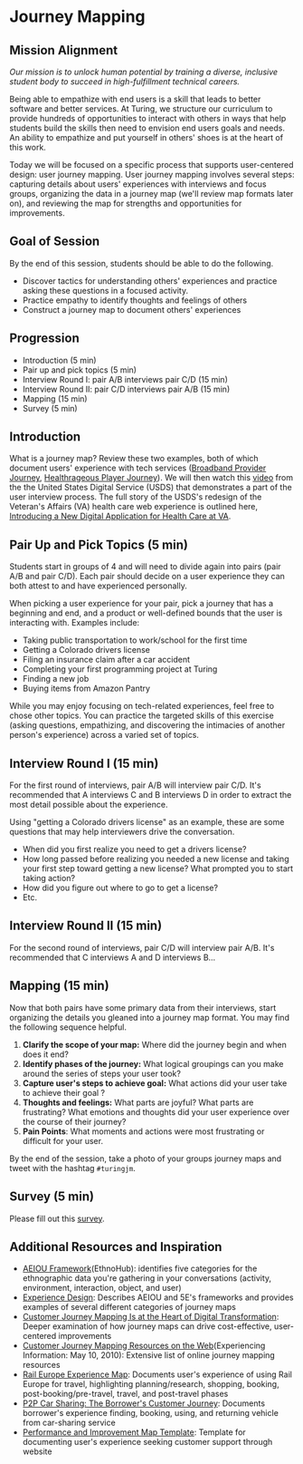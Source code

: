 # Journey Mapping

## Mission Alignment
*Our mission is to unlock human potential by training a diverse, inclusive student body to succeed in high-fulfillment technical careers.*

Being able to empathize with end users is a skill that leads to better software and better services. At Turing, we structure our curriculum to provide hundreds of opportunities to interact with others in ways that help students build the skills then need to envision end users goals and needs. An ability to empathize and put yourself in others' shoes is at the heart of this work.

Today we will be focused on a specific process that supports user-centered design: user journey mapping. User journey mapping involves several steps: capturing details about users' experiences with interviews and focus groups, organizing the data in a journey map (we'll review map formats later on), and reviewing the map for strengths and opportunities for improvements.


## Goal of Session
By the end of this session, students should be able to do the following.
* Discover tactics for understanding others' experiences and practice asking these questions in a focused activity.
* Practice empathy to identify thoughts and feelings of others
* Construct a journey map to document others' experiences


## Progression
* Introduction (5 min)
* Pair up and pick topics (5 min)
* Interview Round I: pair A/B interviews pair C/D (15 min)
* Interview Round II: pair C/D interviews pair A/B (15 min)
* Mapping (15 min)
* Survey (5 min)


## Introduction
What is a journey map? Review these two examples, both of which document users' experience with tech services ([Broadband Provider Journey](https://www.smashingmagazine.com/wp-content/uploads/2014/12/1-broadband-provider-journey-large-opt.jpg), [Healthrageous Player Journey](http://uxmastery.com/wp-content/uploads/2014/09/hr_journey-high-res.jpg)). We will then watch this [video](https://www.youtube.com/watch?v=wMMGhH_cR-8) from the the United States Digital Service (USDS) that demonstrates a part of the user interview process. The full story of the USDS's redesign of the Veteran's Affairs (VA) health care web experience is outlined here, [Introducing a New Digital Application for Health Care at VA](https://medium.com/the-u-s-digital-service/introducing-a-new-digital-application-for-healthcare-at-va-610d8bac4c78#.n5ee0di4d).


## Pair Up and Pick Topics (5 min)
Students start in groups of 4 and will need to divide again into pairs (pair A/B and pair C/D). Each pair should decide on a user experience they can both attest to and have experienced personally.

When picking a user experience for your pair, pick a journey that has a beginning and end, and a product or well-defined bounds that the user is interacting with. Examples include:

  * Taking public transportation to work/school for the first time
  * Getting a Colorado drivers license
  * Filing an insurance claim after a car accident
  * Completing your first programming project at Turing
  * Finding a new job
  * Buying items from Amazon Pantry

While you may enjoy focusing on tech-related experiences, feel free to chose other topics. You can practice the targeted skills of this exercise (asking questions, empathizing, and discovering the intimacies of another person's experience) across a varied set of topics.


## Interview Round I (15 min)
For the first round of interviews, pair A/B will interview pair C/D. It's recommended that A interviews C and B interviews D in order to extract the most detail possible about the experience.

Using "getting a Colorado drivers license" as an example, these are some questions that may help interviewers drive the conversation.
  * When did you first realize you need to get a drivers license?
  * How long passed before realizing you needed a new license and taking your first step toward getting a new license? What prompted you to start taking action?
  * How did you figure out where to go to get a license?
  * Etc.


## Interview Round II (15 min)
For the second round of interviews, pair C/D will interview pair A/B. It's recommended that C interviews A and D interviews B...


## Mapping (15 min)
Now that both pairs have some primary data from their interviews, start organizing the details you gleaned into a journey map format. You may find the following sequence helpful.

1. **Clarify the scope of your map:** Where did the journey begin and when does it end?
2. **Identify phases of the journey:** What logical groupings can you make around the series of steps your user took?
3. **Capture user's steps to achieve goal:** What actions did your user take to achieve their goal ?
4. **Thoughts and feelings:** What parts are joyful? What parts are frustrating? What emotions and thoughts did your user experience over the course of their journey?
5. **Pain Points**: What moments and actions were most frustrating or difficult for your user.

By the end of the session, take a photo of your groups journey maps and tweet with the hashtag `#turingjm`.


## Survey (5 min)
Please fill out this [survey](https://goo.gl/forms/zUXDSl1JVzgqTsKN2).


## Additional Resources and Inspiration
* [AEIOU Framework](http://help.ethnohub.com/guide/aeiou-framework)(EthnoHub): identifies five categories for the ethnographic data you're gathering in your conversations (activity, environment, interaction, object, and user)
* [Experience Design](http://www.thedesigngym.com/experience-design/): Describes AEIOU and 5E's frameworks and provides examples of several different categories of journey maps
* [Customer Journey Mapping Is at the Heart of Digital Transformation](http://knowledge.wharton.upenn.edu/article/customer-journey-mapping-is-at-the-heart-of-digital-transformation/): Deeper examination of how journey maps can drive cost-effective, user-centered improvements
* [Customer Journey Mapping Resources on the Web](https://experiencinginformation.wordpress.com/2010/05/10/customer-journey-mapping-resources-on-the-web/)(Experiencing Information: May 10, 2010): Extensive list of online journey mapping resources
* [Rail Europe Experience Map](https://qph.ec.quoracdn.net/main-qimg-cd1e7c64ed0b9c4d16b37979ecb7078f?convert_to_webp=true): Documents user's experience of using Rail Europe for travel, highlighting planning/research, shopping, booking, post-booking/pre-travel, travel, and post-travel phases
* [P2P Car Sharing: The Borrower's Customer Journey](http://www.bth.se/tek/mspi.nsf/attachments/P2P_C_Journey-Map_pdf/$file/P2P_C_Journey-Map.pdf): Documents borrower's experience finding, booking, using, and returning vehicle from car-sharing service
* [Performance and Improvement Map Template](http://cdn.b2binternational.com/images/stories/publications/white_papers/improvement_map.png): Template for documenting user's experience seeking customer support through website
